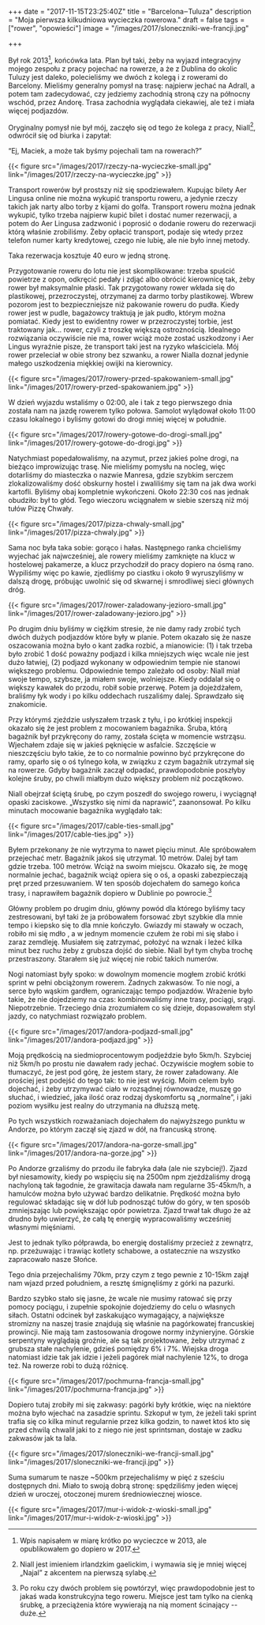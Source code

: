 +++
date = "2017-11-15T23:25:40Z"
title = "Barcelona‒Tuluza"
description = "Moja pierwsza kilkudniowa wycieczka rowerowa."
draft = false
tags = ["rower", "opowieści"]
image = "/images/2017/sloneczniki-we-francji.jpg"

+++

Był rok 2013[^rok], końcówka lata. Plan był taki, żeby na wyjazd integracyjny
mojego zespołu z pracy pojechać na rowerze, a że z Dublina do okolic Tuluzy jest
daleko, polecieliśmy we dwóch z kolegą i z rowerami do Barcelony. Mieliśmy
generalny pomysł na trasę: najpierw jechać na Adrall, a potem tam zadecydować,
czy jedziemy zachodnią stroną czy na północny wschód, przez Andorę.  Trasa
zachodnia wyglądała ciekawiej, ale też i miała więcej podjazdów.

[^rok]: Wpis napisałem w miarę krótko po wycieczce w 2013, ale opublikowałem go
        dopiero w 2017.

Oryginalny pomysł nie był mój, zaczęło się od tego że kolega z pracy,
Niall[^niall], odwrócił się od biurka i zapytał:

“Ej, Maciek, a może tak byśmy pojechali tam na rowerach?”

<!--more-->

[^niall]: Niall jest imieniem irlandzkim gaelickim, i wymawia się je mniej
          więcej „Najal” z akcentem na pierwszą sylabę.

{{< figure src="/images/2017/rzeczy-na-wycieczke-small.jpg"
link="/images/2017/rzeczy-na-wycieczke.jpg" >}}

Transport rowerów był prostszy niż się spodziewałem. Kupując bilety Aer Lingusa
online nie można wykupić transportu roweru, a jedynie rzeczy takich jak narty
albo torby z kijami do golfa. Transport roweru można jednak wykupić, tylko
trzeba najpierw kupić bilet i dostać numer rezerwacji, a potem do Aer Lingusa
zadzwonić i poprosić o dodanie roweru do rezerwacji którą właśnie zrobiliśmy.
Żeby opłacić transport, podaje się wtedy przez telefon numer karty kredytowej,
czego nie lubię, ale nie było innej metody.

Taka rezerwacja kosztuje 40 euro w jedną stronę.

Przygotowanie roweru do lotu nie jest skomplikowane: trzeba spuścić powietrze
z opon, odkręcić pedały i zdjąć albo obrócić kierownicę tak, żeby rower był
maksymalnie płaski. Tak przygotowany rower wkłada się do plastikowej,
przezroczystej, otrzymanej za darmo torby plastikowej. Wbrew pozorom jest to
bezpieczniejsze niż pakowanie roweru do pudła. Kiedy rower jest w pudle,
bagażowcy traktują je jak pudło, którym można pomiatać. Kiedy jest to ewidentny
rower w przezroczystej torbie, jest traktowany jak… rower, czyli z troszkę
większą ostrożnością. Idealnego rozwiązania oczywiście nie ma, rower wciąż może
zostać uszkodzony i Aer Lingus wyraźnie pisze, że transport taki jest na ryzyko
właściciela. Mój rower przeleciał w obie strony bez szwanku, a rower Nialla
doznał jedynie małego uszkodzenia miękkiej owijki na kierownicy.

{{< figure src="/images/2017/rowery-przed-spakowaniem-small.jpg"
link="/images/2017/rowery-przed-spakowaniem.jpg" >}}

W dzień wyjazdu wstaliśmy o 02:00, ale i tak z tego pierwszego dnia została nam
na jazdę rowerem tylko połowa. Samolot wylądował około 11:00 czasu lokalnego
i byliśmy gotowi do drogi mniej więcej w południe.

{{< figure src="/images/2017/rowery-gotowe-do-drogi-small.jpg"
link="/images/2017/rowery-gotowe-do-drogi.jpg" >}}

Natychmiast popedałowaliśmy, na azymut, przez jakieś polne drogi, na bieżąco
improwizując trasę. Nie mieliśmy pomysłu na nocleg, więc dotarliśmy do
miasteczka o nazwie Manresa, gdzie szybkim serczem zlokalizowaliśmy dość
obskurny hostel i zwaliliśmy się tam na jak dwa worki kartofli. Byliśmy obaj
kompletnie wykończeni. Około 22:30 coś nas jednak obudziło: był to głód. Tego
wieczoru wciągnałem w siebie szerszą niż mój tułów Pizzę Chwały.

{{< figure src="/images/2017/pizza-chwaly-small.jpg"
    link="/images/2017/pizza-chwaly.jpg" >}}

Sama noc była taka sobie: gorąco i hałas. Następnego ranka chcieliśmy wyjechać
jak najwcześniej, ale rowery mieliśmy zamknięte na klucz w hostelowej pakamerze,
a klucz przychodził do pracy dopiero na ósmą rano. Wypiliśmy więc po kawie,
zjedliśmy po ciastku i około 9 wyruszyliśmy w dalszą drogę, próbując uwolnić się
od skwarnej i smrodliwej sieci głównych dróg.

{{< figure src="/images/2017/rower-zaladowany-jezioro-small.jpg"
link="/images/2017/rower-zaladowany-jezioro.jpg" >}}

Po drugim dniu byliśmy w ciężkim stresie, że nie damy rady zrobić tych dwóch
dużych podjazdów które były w planie. Potem okazało się że nasze oszacowania
można było o kant zadka rozbić, a mianowicie: (1) i tak trzeba było zrobić
1 dość poważny podjazd i kilka mniejszych więc wcale nie jest dużo łatwiej, (2)
podjazd wykonany w odpowiednim tempie nie stanowi większego problemu.
Odpowiednie tempo zależało od osoby: Niall miał swoje tempo, szybsze, ja miałem
swoje, wolniejsze. Kiedy oddalał się o większy kawałek do przodu, robił sobie
przerwę. Potem ja dojeżdżałem, braliśmy łyk wody i po kilku oddechach ruszaliśmy
dalej. Sprawdzało się znakomicie.

Przy którymś zjeździe usłyszałem trzask z tyłu, i po krótkiej inspekcji okazało
się że jest problem z mocowaniem bagażnika. Śruba, którą bagażnik był
przykręcony do ramy, została ścięta w momencie wstrząsu. Wjechałem zdaje się
w jakieś pęknięcie w asfalcie. Szczęście w nieszczęściu było takie, że to co
normalnie powinno być przykręcone do ramy, oparło się o oś tylnego koła,
w związku z czym bagażnik utrzymał się na rowerze. Gdyby bagażnik zaczął
odpadać, prawdopodobnie poszłyby kolejne śruby, po chwili miałbym dużo większy
problem niż początkowo.

Niall obejrzał ściętą śrubę, po czym poszedł do swojego roweru, i wyciągnął
opaski zaciskowe. „Wszystko się nimi da naprawić”, zaanonsował. Po kilku
minutach mocowanie bagażnika wyglądało tak:

{{< figure src="/images/2017/cable-ties-small.jpg"
link="/images/2017/cable-ties.jpg" >}}

Byłem przekonany że nie wytrzyma to nawet pięciu minut. Ale spróbowałem
przejechać metr. Bagażnik jakoś się utrzymał. 10 metrów. Dalej był tam gdzie
trzeba. 100 metrów. Wciąż na swoim miejscu. Okazało się, że mogę normalnie
jechać, bagażnik wciąż opiera się o oś, a opaski zabezpieczają pręt przed
przesuwaniem. W ten sposób dojechałem do samego końca trasy, i naprawiłem
bagażnik dopiero w Dublinie po powrocie.[^sruba]

[^sruba]: Po roku czy dwóch problem się powtórzył, więc prawdopodobnie jest to
          jakaś wada konstrukcyjna tego roweru. Miejsce jest tam tylko na
          cienką śrubkę, a przeciążenia które wywierają na nią moment
          ścinający -- duże.

Główny problem po drugim dniu, główny powód dla którego byliśmy tacy
zestresowani, był taki że ja próbowałem forsować zbyt szybkie dla mnie tempo
i kiepsko się to dla mnie kończyło. Gwiazdy mi stawały w oczach, robiło mi się
mdło , a w jednym momencie czułem że robi mi się słabo i zaraz zemdleję.
Musiałem się zatrzymać, położyć na wznak i leżeć kilka minut bez ruchu żeby
z grubsza dojść do siebie. Niall był tym chyba trochę przestraszony. Starałem
się już więcej nie robić takich numerów.

Nogi natomiast były spoko: w dowolnym momencie mogłem zrobić krótki sprint
w pełni obciążonym rowerem. Żadnych zakwasów. To nie nogi, a serce było wąskim
gardłem, ograniczając tempo podjazdów. Wrażenie było takie, że nie dojedziemy na
czas: kombinowaliśmy inne trasy, pociągi, srągi. Niepotrzebnie.  Trzeciego dnia
zrozumiałem co się dzieje, dopasowałem styl jazdy, co natychmiast rozwiązało
problem.

{{< figure src="/images/2017/andora-podjazd-small.jpg"
link="/images/2017/andora-podjazd.jpg" >}}

Moją prędkością na siedmioprocentowym podjeździe było 5km/h. Szybciej niż 5km/h
po prostu nie dawałem rady jechać. Oczywiście mogłem sobie to tłumaczyć, że jest
pod górę, że jestem stary, że rower załadowany. Ale prościej jest podejść do
tego tak: to nie jest wyścig. Moim celem było dojechać, i żeby utrzymywać ciało
w rozsądnej równowadze, muszę go słuchać, i wiedzieć, jaka ilość oraz rodzaj
dyskomfortu są „normalne”, i jaki poziom wysiłku jest realny do utrzymania na
dłuższą metę.

Po tych wszystkich rozważaniach dojechałem do najwyższego punktu w Andorze, po
którym zaczął się zjazd w dół, na francuską stronę.

{{< figure src="/images/2017/andora-na-gorze-small.jpg"
link="/images/2017/andora-na-gorze.jpg" >}}

Po Andorze grzaliśmy do przodu ile fabryka dała (ale nie szybciej!). Zjazd był
niesamowity, kiedy po wspięciu się na 2500m npm zjeżdżaliśmy drogą nachyloną tak
łagodnie, że grawitacja dawała nam regularne 35-45km/h, a hamulców można było
używać bardzo delikatnie. Prędkość można było regulować składając się w dół lub
podnosząć tułów do góry, w ten sposób zmniejszając lub powiększając opór
powietrza. Zjazd trwał tak długo że aż drudno było uwierzyć, że całą tę energię
wypracowaliśmy wcześniej własnymi mięśniami.

Jest to jednak tylko półprawda, bo energię dostaliśmy przecież z zewnątrz, np.
przeżuwając i trawiąc kotlety schabowe, a ostatecznie na wszystko zapracowało
nasze Słońce.

Tego dnia przejechaliśmy 70km, przy czym z tego pewnie z 10-15km zajął nam wjazd
przed południem, a resztę śmignęliśmy z górki na pazurki.

Bardzo szybko stało się jasne, że wcale nie musimy ratować się przy pomocy
pociągu, i zupełnie spokojnie dojedziemy do celu o własnych siłach. Ostatni
odcinek był zaskakująco wymagający, a największe stromizny na naszej trasie
znajdują się właśnie na pagórkowatej francuskiej prowincji. Nie mają tam
zastosowania drogowe normy inżynieryjne. Górskie serpentyny wyglądają groźnie,
ale są tak projektowane, żeby utrzymać z grubsza stałe nachylenie, gdzieś
pomiędzy 6% i 7%.  Wiejska droga natomiast idzie tak jak idzie i jeżeli pagórek
miał nachylenie 12%, to droga też. Na rowerze robi to dużą różnicę.

{{< figure src="/images/2017/pochmurna-francja-small.jpg"
link="/images/2017/pochmurna-francja.jpg" >}}

Dopiero tutaj zrobiły mi się zakwasy: pagórki były krótkie, więc na niektóre
można było wjechać na zasadzie sprintu. Szkopuł w tym, że jeżeli taki sprint
trafia się co kilka minut regularnie przez kilka godzin, to nawet ktoś kto się
przed chwilą chwalił jaki to z niego nie jest sprintsman, dostaje w zadku
zakwasów jak ta lala.

{{< figure src="/images/2017/sloneczniki-we-francji-small.jpg"
link="/images/2017/sloneczniki-we-francji.jpg" >}}

Suma sumarum te nasze ~500km przejechaliśmy w pięć z sześciu dostępnych dni.
Miało to swoją dobrą stronę: spędziliśmy jeden więcej dzień w uroczej, otoczonej
murem średniowiecznej wiosce.

{{< figure src="/images/2017/mur-i-widok-z-wioski-small.jpg"
link="/images/2017/mur-i-widok-z-wioski.jpg" >}}
